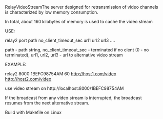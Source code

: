 RelayVideoStreamThe server designed for retransmission of video channels is characterized by low memory consumption.

In total, about 160 kilobytes of memory is used to cache the video stream

USE:

relay2 port path no_client_timeout_sec url1 url2 url3 ....

path - path string, no_client_timeout_sec - terminated if no clent (0 - no terminated), url1, url2, url3 - url to alternative video stream

EXAMPLE:

relay2 8000 1BEFC98754AM 60 http://host1.com/video http://host2.com/video

use video stream on http://localhost:8000/1BEFC98754AM


If the broadcast from any video stream is interrupted, the broadcast resumes from the next alternative stream.

Build with Makefile on Linux
